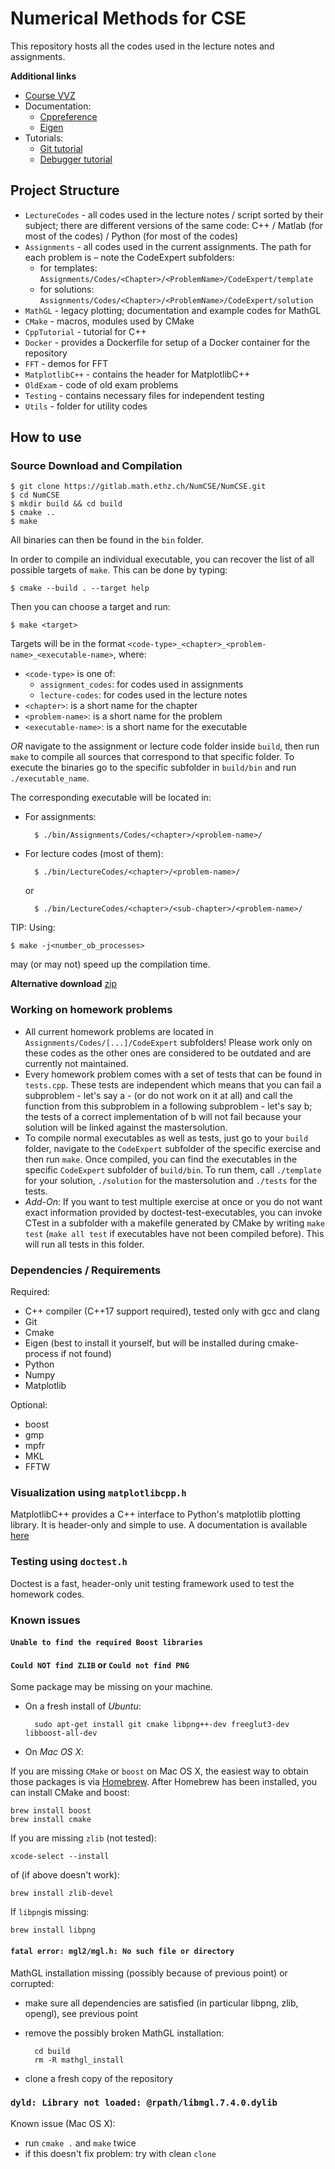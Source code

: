 # Numerical Methods for CSE

This repository hosts all the codes used in the lecture notes and assignments.

**Additional links**

- [Course VVZ](http://www.vvz.ethz.ch/Vorlesungsverzeichnis/lerneinheit.view?semkez=2020W&ansicht=KATALOGDATEN&lerneinheitId=140998&lang=de)
- Documentation:
	- [Cppreference](https://en.cppreference.com/w/)
	- [Eigen](http://eigen.tuxfamily.org/dox/)
- Tutorials:
	- [Git tutorial](https://gitlab.math.ethz.ch/tille/gitlab-introduction/blob/master/git/README.md)
	- [Debugger tutorial](https://gitlab.math.ethz.ch/tille/debugging-cpp-code-with-lldb)

## Project Structure

- `LectureCodes` - all codes used in the lecture notes / script sorted by their subject; there are different versions of the same code: C++ / Matlab (for most of the codes) / Python (for most of the codes)
- `Assignments` - all codes used in the current assignments. The path for each problem is – note the CodeExpert subfolders:
    - for templates: `Assignments/Codes/<Chapter>/<ProblemName>/CodeExpert/template`
    - for solutions: `Assignments/Codes/<Chapter>/<ProblemName>/CodeExpert/solution`
- `MathGL` - legacy plotting; documentation and example codes for MathGL
- `CMake` - macros, modules used by CMake
- `CppTutorial` - tutorial for C++
- `Docker` - provides a Dockerfile for setup of a Docker container for the repository
- `FFT` - demos for FFT
- `MatplotlibC++` - contains the header for MatplotlibC++
- `OldExam` - code of old exam problems
- `Testing` - contains necessary files for independent testing
- `Utils` - folder for utility codes

## How to use

### Source Download and Compilation
	
	$ git clone https://gitlab.math.ethz.ch/NumCSE/NumCSE.git
	$ cd NumCSE
	$ mkdir build && cd build
	$ cmake ..
	$ make

All binaries can then be found in the `bin` folder.

In order to compile an individual executable, you can recover the list of all possible targets of `make`.
This can be done by typing:

    $ cmake --build . --target help

Then you can choose a target and run:

    $ make <target>

Targets will be in the format `<code-type>_<chapter>_<problem-name>_<executable-name>`, where:
- `<code-type>` is one of:
  - `assignment_codes`: for codes used in assignments
  - `lecture-codes`: for codes used in the lecture notes
- `<chapter>`: is a short name for the chapter
- `<problem-name>`: is a short name for the problem
- `<executable-name>`: is a short name for the executable

*OR* navigate to the assignment or lecture code folder inside `build`, then run 
`make` to compile all sources that correspond to that specific folder. To execute the binaries go to the specific subfolder in `build/bin` and run `./executable_name`.

The corresponding executable will be located in:
- For assignments:

        $ ./bin/Assignments/Codes/<chapter>/<problem-name>/

- For lecture codes (most of them):

        $ ./bin/LectureCodes/<chapter>/<problem-name>/

    or

        $ ./bin/LectureCodes/<chapter>/<sub-chapter>/<problem-name>/

TIP: Using:

    $ make -j<number_ob_processes>

may (or may not) speed up the compilation time.

__Alternative download__ [zip](https://gitlab.math.ethz.ch/NumCSE/NumCSE/repository/archive.zip?ref=master)

### Working on homework problems
- All current homework problems are located in `Assignments/Codes/[...]/CodeExpert` subfolders! Please work only on these codes as the other ones are considered to be outdated and are currently not maintained.
- Every homework problem comes with a set of tests that can be found in `tests.cpp`. These tests are independent which means that you can fail a subproblem - let's say a - (or do not work on it at all) and call the function from this subproblem in a following subproblem - let's say b; the tests of a correct implementation of b will not fail because your solution will be linked against the mastersolution.
- To compile normal executables as well as tests, just go to your `build` folder, navigate to the `CodeExpert` subfolder of the specific exercise and then run `make`. Once compiled, you can find the executables in the specific `CodeExpert` subfolder of `build/bin`. To run them, call `./template` for your solution, `./solution` for the mastersolution and `./tests` for the tests.
- _Add-On:_ If you want to test multiple exercise at once or you do not want exact information provided by doctest-test-executables, you can invoke CTest in a subfolder with a makefile generated by CMake by writing `make test` (`make all test` if executables have not been compiled before). This will run all tests in this folder.

### Dependencies / Requirements

Required:
- C++ compiler (C++17 support required), tested only with gcc and clang
- Git
- Cmake
- Eigen (best to install it yourself, but will be installed during cmake-process if not found)
- Python
- Numpy
- Matplotlib

Optional:
- boost
- gmp
- mpfr
- MKL
- FFTW

### Visualization using `matplotlibcpp.h`

MatplotlibC++ provides a C++ interface to Python's matplotlib
plotting library. It is header-only and simple to use.
A documentation is available [here](https://matplotlib-cpp.readthedocs.io/en/latest/)

### Testing using `doctest.h`

Doctest is a fast, header-only unit testing framework used to test the homework codes.

### Known issues

#### `Unable to find the required Boost libraries`
#### `Could NOT find ZLIB` or `Could not find PNG`

Some package may be missing on your machine.

- On a fresh install of *Ubuntu*:

        sudo apt-get install git cmake libpng++-dev freeglut3-dev libboost-all-dev

- On *Mac OS X*:

If you are missing `CMake` or `boost` on Mac OS X, the easiest way to obtain those packages is via [Homebrew](http://brew.sh/).
After Homebrew has been installed, you can install CMake and boost:

    brew install boost
    brew install cmake

If you are missing `zlib` (not tested):

    xcode-select --install

of (if above doesn't work):

    brew install zlib-devel

If `libpng`is missing:

    brew install libpng

#### `fatal error: mgl2/mgl.h: No such file or directory`

MathGL installation missing (possibly because of previous point) or corrupted:
- make sure all dependencies are satisfied (in particular libpng, zlib, opengl), see previous point
- remove the possibly broken MathGL installation:


        cd build
        rm -R mathgl_install

- clone a fresh copy of the repository

### `dyld: Library not loaded: @rpath/libmgl.7.4.0.dylib`

Known issue (Mac OS X):
- run `cmake .` and `make` twice
- if this doesn't fix problem: try with clean `clone`
